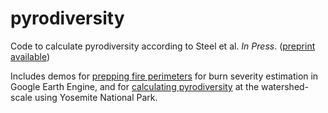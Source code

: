 # pyrodiversity
Code to calculate pyrodiversity according to Steel et al. *In Press*. ([preprint available](https://papers.cociwg.org/doi/full/10.22541/au.159248738.89419785))

Includes demos for [prepping fire perimeters](https://github.com/zacksteel/pyrodiversity/blob/master/code/PerimeterPrep.md) for burn severity estimation in Google Earth Engine, and for [calculating pyrodiversity](https://github.com/zacksteel/pyrodiversity/blob/master/code/YosemiteDemo.md) at the watershed-scale using Yosemite National Park.
